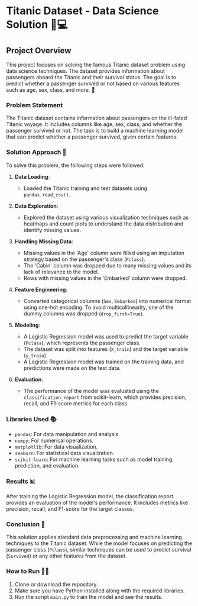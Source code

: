 
# Titanic Dataset - Data Science Solution 🚢💻

## Project Overview

This project focuses on solving the famous Titanic dataset problem using data science techniques. The dataset provides information about passengers aboard the Titanic and their survival status. The goal is to predict whether a passenger survived or not based on various features such as age, sex, class, and more. 🎯

### Problem Statement

The Titanic dataset contains information about passengers on the ill-fated Titanic voyage. It includes columns like age, sex, class, and whether the passenger survived or not. The task is to build a machine learning model that can predict whether a passenger survived, given certain features.

### Solution Approach 🔧

To solve this problem, the following steps were followed:

1. **Data Loading**:
   - Loaded the Titanic training and test datasets using `pandas.read_csv()`.

2. **Data Exploration**:
   - Explored the dataset using various visualization techniques such as heatmaps and count plots to understand the data distribution and identify missing values.

3. **Handling Missing Data**:
   - Missing values in the 'Age' column were filled using an imputation strategy based on the passenger's class (`Pclass`).
   - The 'Cabin' column was dropped due to many missing values and its lack of relevance to the model.
   - Rows with missing values in the 'Embarked' column were dropped.

4. **Feature Engineering**:
   - Converted categorical columns (`Sex`, `Embarked`) into numerical format using one-hot encoding. To avoid multicollinearity, one of the dummy columns was dropped (`drop_first=True`).

5. **Modeling**:
   - A Logistic Regression model was used to predict the target variable (`Pclass`), which represents the passenger class.
   - The dataset was split into features (`X_train`) and the target variable (`y_train`).
   - A Logistic Regression model was trained on the training data, and predictions were made on the test data.

6. **Evaluation**:
   - The performance of the model was evaluated using the `classification_report` from scikit-learn, which provides precision, recall, and F1-score metrics for each class.

### Libraries Used 📚

- `pandas`: For data manipulation and analysis.
- `numpy`: For numerical operations.
- `matplotlib`: For data visualization.
- `seaborn`: For statistical data visualization.
- `scikit-learn`: For machine learning tasks such as model training, prediction, and evaluation.

### Results 📊

After training the Logistic Regression model, the classification report provides an evaluation of the model's performance. It includes metrics like precision, recall, and F1-score for the target classes.

### Conclusion 🎉

This solution applies standard data preprocessing and machine learning techniques to the Titanic dataset. While the model focuses on predicting the passenger class (`Pclass`), similar techniques can be used to predict survival (`Survived`) or any other features from the dataset.

### How to Run 🏃‍♂️

1. Clone or download the repository.
2. Make sure you have Python installed along with the required libraries.
3. Run the script `main.py` to train the model and see the results.


